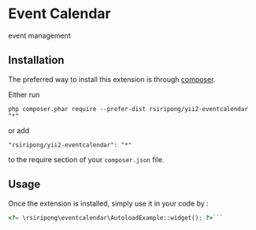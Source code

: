 Event Calendar
==============
event management

Installation
------------

The preferred way to install this extension is through [composer](http://getcomposer.org/download/).

Either run

```
php composer.phar require --prefer-dist rsiripong/yii2-eventcalendar "*"
```

or add

```
"rsiripong/yii2-eventcalendar": "*"
```

to the require section of your `composer.json` file.


Usage
-----

Once the extension is installed, simply use it in your code by  :

```php
<?= \rsiripong\eventcalendar\AutoloadExample::widget(); ?>```